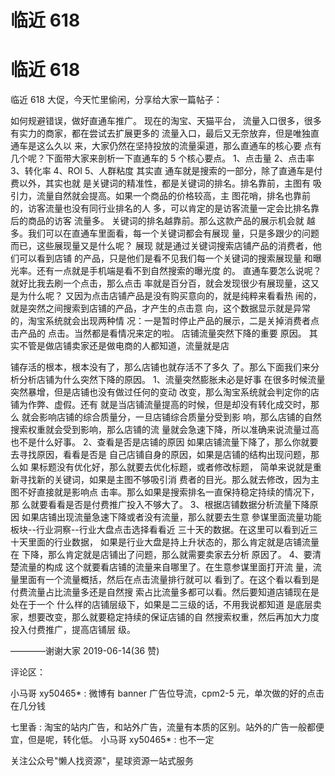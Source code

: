 # 临近 618

# 临近 618

临近 618 大促，今天忙里偷闲，分享给大家一篇帖子：

如何规避错误，做好直通车推广。 现在的淘宝、天猫平台， 流量入口很多，很多有实力的商家，都在尝试去扩展更多的 流量入口，最后又无奈放弃，但是唯独直通车是这么久以 来，大家仍然在坚持投放的流量渠道，那么直通车的核心要 点有几个呢？下面带大家来剖析一下直通车的 5 个核心要点。 1、点击量 2、点击率 3、转化率 4、ROI 5、人群粘度 其实直 通车就是搜索的一部分，除了直通车是付费以外，其实也就 是关键词的精准性，都是关键词的排名。排名靠前，主图有 吸引力，流量自然就会提高。如果一个商品的价格较高，主 图花哨，排名也靠前的，访客流量也没有同行业排名的人 多，可以肯定的是访客流量一定会比排名靠后的商品的访客 流量多。 关键词的排名越靠前。那么这款产品的展示机会就 越多。我们可以在直通车里面看，每一个关键词都会有展现 量，只是多跟少的问题而已，这些展现量又是什么呢？ 展现 就是通过关键词搜索店铺产品的消费者，他们可以看到店铺 的产品，只是他们是看不见我们每一个关键词的搜索展现量 和曝光率。还有一点就是手机端是看不到自然搜索的曝光度 的。 直通车要怎么说呢？就好比我去刷一个点击，那么点击 率就是百分百，就会发现很少有展现量，这又是为什么呢？ 又因为点击店铺产品是没有购买意向的，就是纯粹来看看热 闹的，就是突然之间搜索到店铺的产品，才产生的点击意 向，这个数据显示就是异常的，淘宝系统就会出现两种情 况：一是暂时停止产品的展示，二是关掉消费者点击产品的 点击。当然都是看情况来定的啦。 店铺流量突然下降的重要 原因。 其实不管是做店铺卖家还是做电商的人都知道，流量就是店

铺存活的根本，根本没有了，那么店铺也就存活不了多久 了。那么下面我们来分析分析店铺为什么突然下降的原因。 1、流量突然膨胀未必是好事 在很多时候流量突然暴增，但是店铺也没有做过任何的变动 改变，那么淘宝系统就会判定你的店铺为作弊、虚假。还有 就是当店铺流量提高的时候，但是却没有转化成交时，那么 就会影响店铺的综合质量分，一旦店铺综合质量分受到影 响，那么店铺的自然搜索权重就会受到影响，那么店铺的流 量就会急速下降，所以准确来说流量过高也不是什么好事。 2、查看是否是店铺的原因 如果店铺流量下降了，那么你就要去寻找原因，看看是否是 自己店铺自身的原因，如果是店铺的结构出现问题，那么如 果标题没有优化好，那么就要去优化标题，或者修改标题， 简单来说就是重新寻找新的关键词，如果是主图不够吸引消 费者的目光。那么就去修改，因为主图不好直接就是影响点 击率。那么如果是搜索排名一直保持稳定持续的情况下，那 么就要看看是否是付费推广投入不够大了。 3、根据店铺数据分析流量下降原因 如果店铺出现流量急速下降或者没有流量，那么就要去生意 參谋里面流量功能板块--行业洞察--行业大盘点击选择看看近 三十天的数据。在这里可以看到近三十天里面的行业数据， 如果是行业大盘是持上升状态的，那么肯定就是店铺流量在 下降，那么肯定就是店铺出了问题，那么就需要卖家去分析 原因了。 4、要清楚流量的构成 这个就要看店铺的流量来自哪里了。在生意参谋里面打开流 量，流量里面有一个流量概括，然后在点击流量排行就可以 看到了。在这个看以看到是付费流量占比流量多还是自然搜 索占比流量多都可以看。然后要知道店铺现在是处在于一个 什么样的店铺层级下，如果是二三级的话，不用我说都知道 是底层卖家，想要改变，那么就要稳定持续的保证店铺的自 然搜索权重，然后再加大力度投入付费推广，提高店铺层 级。

————谢谢大家 2019-06-14(36 赞)

评论区：

小马哥 xy50465* : 微博有 banner 广告位导流，cpm2-5 元，单次做的好的点击在几分钱

七里香 : 淘宝的站内广告，和站外广告，流量有本质的区别。站外的广告一般都便宜，但是呢，转化低。 小马哥 xy50465* : 也不一定

关注公众号"懒人找资源"，星球资源一站式服务